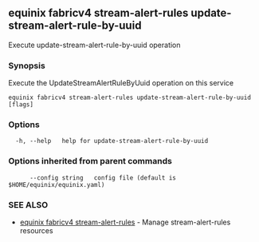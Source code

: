 ## equinix fabricv4 stream-alert-rules update-stream-alert-rule-by-uuid

Execute update-stream-alert-rule-by-uuid operation

### Synopsis

Execute the UpdateStreamAlertRuleByUuid operation on this service

```
equinix fabricv4 stream-alert-rules update-stream-alert-rule-by-uuid [flags]
```

### Options

```
  -h, --help   help for update-stream-alert-rule-by-uuid
```

### Options inherited from parent commands

```
      --config string   config file (default is $HOME/equinix/equinix.yaml)
```

### SEE ALSO

* [equinix fabricv4 stream-alert-rules](equinix_fabricv4_stream-alert-rules.md)	 - Manage stream-alert-rules resources

